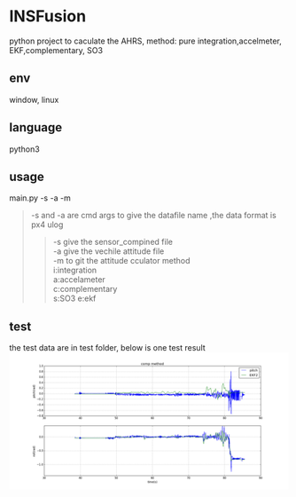 # INSFusion
python project to caculate the AHRS, method: pure integration,accelmeter, EKF,complementary, SO3

## env
window, linux

## language
python3

## usage
main.py -s <sensorfile> -a <attfile> -m <method>  
>-s and -a are cmd args to give the datafile name ,the data format is px4 ulog  
>>-s give the sensor_compined file  
>>-a give the vechile attitude file  
>-m to git the attitude cculator method   
>>i:integration  
>>a:accelameter  
>>c:complementary  
>>s:SO3
>>e:ekf  

## test
the test data are in test folder, below is one test result
![Image text](https://github.com/akstuki/INSFusion/blob/master/img/com.png)
